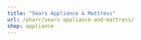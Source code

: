 ```yaml
---
title: "Sears Appliance & Mattress"
url: /pharr/sears-appliance-and-mattress/
shop: appliance
---
```


